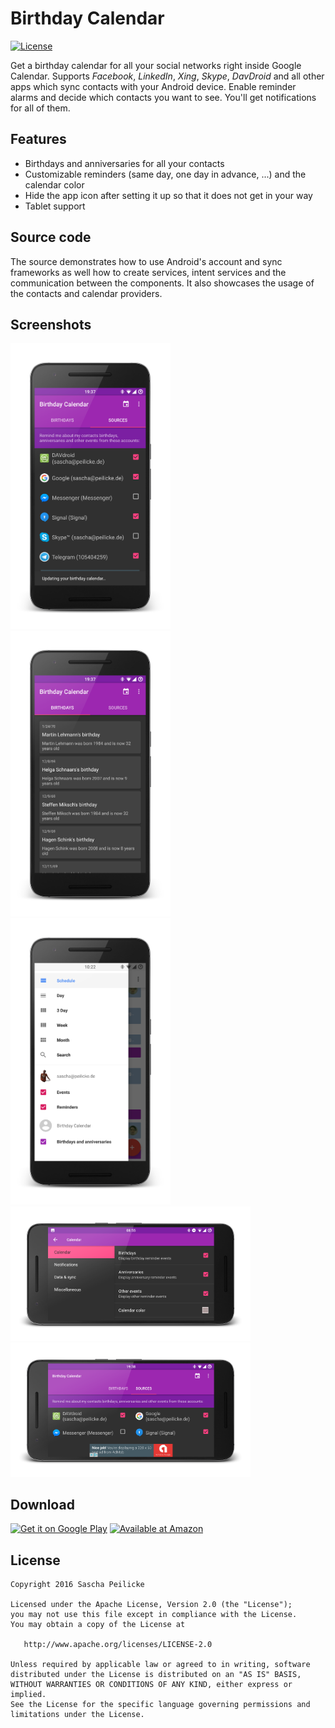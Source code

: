 # Birthday Calendar
[![License](http://img.shields.io/:license-apache-blue.svg)](http://www.apache.org/licenses/LICENSE-2.0.html)

Get a birthday calendar for all your social networks right inside Google
Calendar. Supports *Facebook*, *LinkedIn*, *Xing*, *Skype*, *DavDroid* and all
other apps which sync contacts with your Android device. Enable reminder
alarms and decide which contacts you want to see. You'll get notifications
for all of them.

## Features
- Birthdays and anniversaries for all your contacts
- Customizable reminders (same day, one day in advance, ...) and the calendar
   color
- Hide the app icon after setting it up so that it does not get in your way
- Tablet support

## Source code
The source demonstrates how to use Android's account and sync frameworks as well
how to create services, intent services and the communication between the
components. It also showcases the usage of the contacts and calendar providers.

## Screenshots
<img alt="Screenshot 1" src="assets/device-art/device-phone-portrait-1.png" width="256" />
<img alt="Screenshot 2" src="assets/device-art/device-phone-portrait-2.png" width="256" />
<img alt="Screenshot 3" src="assets/device-art/device-phone-portrait-3.png" width="256" />
<img alt="Screenshot 4" src="assets/device-art/device-phone-landscape-1.png" width="384" />
<img alt="Screenshot 5" src="assets/device-art/device-phone-landscape-2.png" width="384" />

## Download
<a href='https://play.google.com/store/apps/details?id=saschpe.contactevents&utm_source=global_co&utm_medium=prtnr&utm_content=Mar2515&utm_campaign=PartBadge&pcampaignid=MKT-Other-global-all-co-prtnr-py-PartBadge-Mar2515-1'><img alt='Get it on Google Play' src='https://play.google.com/intl/en_us/badges/images/generic/en_badge_web_generic.png' height="80"/></a>
<a href='http://www.amazon.com/gp/product/B01N0DA9X1/ref=saschpe.contactevents'><img alt='Available at Amazon' src='https://images-na.ssl-images-amazon.com/images/G/01/mobile-apps/devportal2/res/images/amazon-underground-app-us-black.png' /></a>

## License

    Copyright 2016 Sascha Peilicke

    Licensed under the Apache License, Version 2.0 (the "License");
    you may not use this file except in compliance with the License.
    You may obtain a copy of the License at

       http://www.apache.org/licenses/LICENSE-2.0

    Unless required by applicable law or agreed to in writing, software
    distributed under the License is distributed on an "AS IS" BASIS,
    WITHOUT WARRANTIES OR CONDITIONS OF ANY KIND, either express or implied.
    See the License for the specific language governing permissions and
    limitations under the License.


